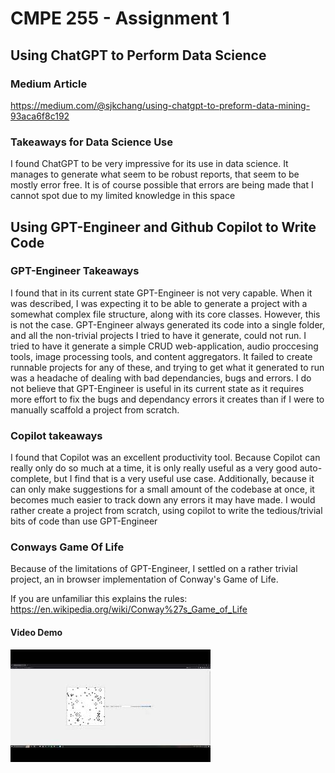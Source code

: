 # CMPE 255 - Assignment 1
## Using ChatGPT to Perform Data Science
### Medium Article
https://medium.com/@sjkchang/using-chatgpt-to-preform-data-mining-93aca6f8c192
### Takeaways for Data Science Use
I found ChatGPT to be very impressive for its use in data science. It manages to generate what seem to be robust reports, that seem to be mostly error free. It is of course possible that errors are being made that I cannot spot due to my limited knowledge in this space

## Using GPT-Engineer and Github Copilot to Write Code
### GPT-Engineer Takeaways
I found that in its current state GPT-Engineer is not very capable. When it was described, I was expecting it to be able to generate a project with a somewhat complex file structure, along with its core classes. However, this is not the case. GPT-Engineer always generated its code into a single folder, and all the  non-trivial projects I tried to have it generate, could not run. I tried to have it generate a simple CRUD web-application, audio proccesing tools, image processing tools, and content aggregators. It failed to create runnable projects for any of these, and trying to get what it generated to run was a headache of dealing with bad dependancies, bugs and errors. I do not believe that GPT-Engineer is useful in its current state as it requires more effort to fix the bugs and dependancy errors it creates than if I were to manually scaffold a project from scratch. 

### Copilot takeaways
I found that Copilot was an excellent productivity tool. Because Copilot can really only do so much at a time, it is only really useful as a very good auto-complete, but I find that is a very useful use case. Additionally, because it can only make suggestions for a small amount of the codebase at once, it becomes much easier to track down any errors it may have made. I would rather create a project from scratch, using copilot to write the tedious/trivial bits of code than use GPT-Engineer

### Conways Game Of Life
Because of the limitations of GPT-Engineer, I settled on a rather trivial project, an in browser implementation of Conway's Game of Life. 

If you are unfamiliar this explains the rules: https://en.wikipedia.org/wiki/Conway%27s_Game_of_Life
#### Video Demo
[![Watch the video](https://github.com/sjkchang/CMPE-255-assignment-1/blob/master/mq3.jpg)](https://youtu.be/nfPTJaWg1gw)
